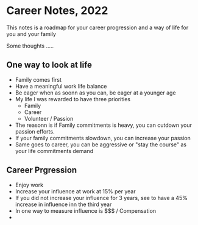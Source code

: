 # Career Notes, 2022

This notes is a roadmap for your career progression and a way of life for you and your family


Some thoughts .....
## One way to look at life
- Family comes first
- Have a meaningful work life balance
- Be eager when as soonn as you can, be eager at a younger age
- My life I was rewarded to have three priorities 
  - Family
  - Career
  - Volunteer / Passion
- The reasonn is if Family commitments is heavy, you can cutdown your passion efforts.
- If your family commitments slowdown, you can increase your passion
- Same goes to career, you can be aggressive or "stay the course" as your life commitments demand

## Career Prgression
- Enjoy work
- Increase your influence at work at 15% per year
- If you did not increase your influence for 3 years, see to have a 45% increase in influence inn the third year
- In one way to measure influence is $$$ / Compensation
- 
